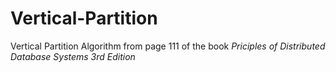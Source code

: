 # Vertical-Partition

Vertical Partition Algorithm from page 111 of the book *Priciples of Distributed Database Systems 3rd Edition*
